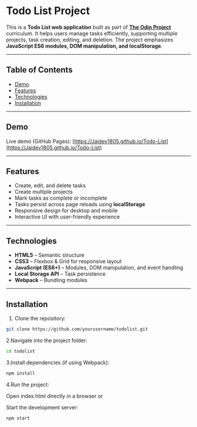 # Todo List Project 

This is a **Todo List web application** built as part of **[The Odin Project](https://www.theodinproject.com/)** curriculum. It helps users manage tasks efficiently, supporting multiple projects, task creation, editing, and deletion. The project emphasizes **JavaScript ES6 modules, DOM manipulation, and localStorage**.

---

## Table of Contents

- [Demo](#Demo)  
- [Features](#Features)  
- [Technologies](#Technologies)  
- [Installation](#Installation)  
---

## Demo

Live demo (GitHub Pages): [https://Jaidev1805.github.io/Todo-List](https://Jaidev1805.github.io/Todo-List)

---

## Features

- Create, edit, and delete tasks
- Create multiple projects
- Mark tasks as complete or incomplete
- Tasks persist across page reloads using **localStorage**
- Responsive design for desktop and mobile
- Interactive UI with user-friendly experience

---

## Technologies

- **HTML5** – Semantic structure  
- **CSS3** – Flexbox & Grid for responsive layout  
- **JavaScript (ES6+)** – Modules, DOM manipulation, and event handling  
- **Local Storage API** – Task persistence  
- **Webpack** – Bundling modules
  
---

## Installation

1. Clone the repository:

```bash
git clone https://github.com/yourusername/todolist.git
```

2.Navigate into the project folder:

```bash
cd todolist
```

3.Install dependencies (if using Webpack):

```bash
npm install
```

4.Run the project:

Open index.html directly in a browser or

Start the development server:

```bash
npm start
```
